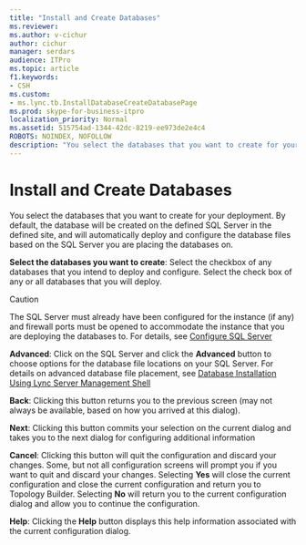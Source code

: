 ```yaml
---
title: "Install and Create Databases"
ms.reviewer: 
ms.author: v-cichur
author: cichur
manager: serdars
audience: ITPro
ms.topic: article
f1.keywords:
- CSH
ms.custom:
- ms.lync.tb.InstallDatabaseCreateDatabasePage
ms.prod: skype-for-business-itpro
localization_priority: Normal
ms.assetid: 515754ad-1344-42dc-8219-ee973de2e4c4
ROBOTS: NOINDEX, NOFOLLOW
description: "You select the databases that you want to create for your deployment. By default, the database will be created on the defined SQL Server in the defined site, and will automatically deploy and configure the database files based on the SQL Server you are placing the databases on."
---
```


# Install and Create Databases

You select the databases that you want to create for your deployment. By default, the database will be created on the defined SQL Server in the defined site, and will automatically deploy and configure the database files based on the SQL Server you are placing the databases on.

 **Select the databases you want to create**: Select the checkbox of any databases that you intend to deploy and configure. Select the check box of any or all databases that you will deploy.

> [!CAUTION]
> The SQL Server must already have been configured for the instance (if any) and firewall ports must be opened to accommodate the instance that you are deploying the databases to. For details, see [Configure SQL Server](https://technet.microsoft.com/library/375e5cc4-e436-46dc-9b02-5063f35cdcc1.aspx)

 **Advanced**: Click on the SQL Server and click the **Advanced** button to choose options for the database file locations on your SQL Server. For details on advanced database file placement, see [Database Installation Using Lync Server Management Shell](https://technet.microsoft.com/library/c90a6449-4dd5-4b18-b21c-ea2c2a64dc3c.aspx)

 **Back**: Clicking this button returns you to the previous screen (may not always be available, based on how you arrived at this dialog).

 **Next**: Clicking this button commits your selection on the current dialog and takes you to the next dialog for configuring additional information

 **Cancel**: Clicking this button will quit the configuration and discard your changes. Some, but not all configuration screens will prompt you if you want to quit and discard your changes. Selecting **Yes** will close the current configuration and close the current configuration and return you to Topology Builder. Selecting **No** will return you to the current configuration dialog and allow you to continue the configuration.

 **Help**: Clicking the **Help** button displays this help information associated with the current configuration dialog.


